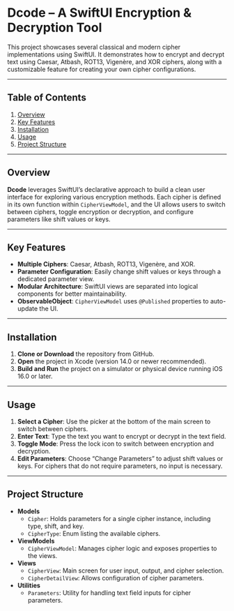 # Dcode – A SwiftUI Encryption & Decryption Tool

This project showcases several classical and modern cipher implementations using SwiftUI. It demonstrates how to encrypt and decrypt text using Caesar, Atbash, ROT13, Vigenère, and XOR ciphers, along with a customizable feature for creating your own cipher configurations.

---

## Table of Contents
1. [Overview](#overview)
2. [Key Features](#key-features)
3. [Installation](#installation)
4. [Usage](#usage)
5. [Project Structure](#project-structure)

---

## Overview
**Dcode** leverages SwiftUI’s declarative approach to build a clean user interface for exploring various encryption methods. Each cipher is defined in its own function within `CipherViewModel`, and the UI allows users to switch between ciphers, toggle encryption or decryption, and configure parameters like shift values or keys.

---

## Key Features
- **Multiple Ciphers**: Caesar, Atbash, ROT13, Vigenère, and XOR.
- **Parameter Configuration**: Easily change shift values or keys through a dedicated parameter view.
- **Modular Architecture**: SwiftUI views are separated into logical components for better maintainability.
- **ObservableObject**: `CipherViewModel` uses `@Published` properties to auto-update the UI.

---

## Installation
1. **Clone or Download** the repository from GitHub.
2. **Open** the project in Xcode (version 14.0 or newer recommended).
3. **Build and Run** the project on a simulator or physical device running iOS 16.0 or later.

---

## Usage
1. **Select a Cipher**: Use the picker at the bottom of the main screen to switch between ciphers.
2. **Enter Text**: Type the text you want to encrypt or decrypt in the text field.
3. **Toggle Mode**: Press the lock icon to switch between encryption and decryption.
4. **Edit Parameters**: Choose “Change Parameters” to adjust shift values or keys. For ciphers that do not require parameters, no input is necessary.

---

## Project Structure
- **Models**  
  - `Cipher`: Holds parameters for a single cipher instance, including type, shift, and key.
  - `CipherType`: Enum listing the available ciphers.
- **ViewModels**  
  - `CipherViewModel`: Manages cipher logic and exposes properties to the views.
- **Views**  
  - `CipherView`: Main screen for user input, output, and cipher selection.
  - `CipherDetailView`: Allows configuration of cipher parameters.
- **Utilities**  
  - `Parameters`: Utility for handling text field inputs for cipher parameters.


